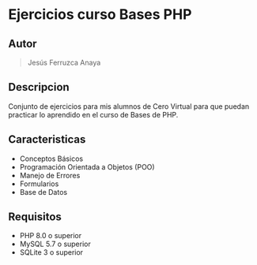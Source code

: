 # Ejercicios curso Bases PHP

## Autor

> Jesús Ferruzca Anaya

## Descripcion

Conjunto de ejercicios para mis alumnos de Cero Virtual para que puedan practicar lo aprendido en el curso de Bases de PHP.

## Caracteristicas

- Conceptos Básicos
- Programación Orientada a Objetos (POO)
- Manejo de Errores
- Formularios
- Base de Datos

## Requisitos

- PHP 8.0 o superior
- MySQL 5.7 o superior
- SQLite 3 o superior
